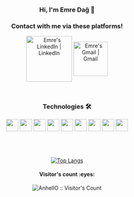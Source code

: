 <div align="center">

 
### Hi, I'm Emre Dağ 👋

### Contact with me via these platforms!
  
  
[<img align="center" alt="Emre's LinkedIn | LinkedIn" width="120px" src="https://camo.githubusercontent.com/a80d00f23720d0bc9f55481cfcd77ab79e141606829cf16ec43f8cacc7741e46/68747470733a2f2f696d672e736869656c64732e696f2f62616467652f4c696e6b6564496e2d3030373742353f7374796c653d666f722d7468652d6261646765266c6f676f3d6c696e6b6564696e266c6f676f436f6c6f723d7768697465" />][linkedin]
[<img align="center" alt="Emre's Gmail | Gmail" width="90px" src="https://img.shields.io/badge/Gmail-D14836?style=for-the-badge&amp;logo=gmail&amp;logoColor=white" />][gmail]

<br/>

### Technologies 🛠
 
<img height="32" width="32" src="https://cdn.simpleicons.org/html5" />
<img height="32" width="32" src="https://cdn.simpleicons.org/css3" />
<img height="32" width="32" src="https://cdn.simpleicons.org/bootstrap" />
<img height="32" width="32" src="https://cdn.simpleicons.org/javascript" />
<img height="32" width="32" src="https://cdn.simpleicons.org/typescript" />
<img height="32" width="32" src="https://cdn.simpleicons.org/react" />
<img height="32" width="32" src="https://cdn.simpleicons.org/nextdotjs/white" />
<img height="32" width="32" src="https://cdn.simpleicons.org/nodedotjs" />
<img height="32" width="32" src="https://cdn.simpleicons.org/mongodb" />
 
 <br />
 <br />
 <br />
 <br />
  
[![Top Langs](https://github-readme-stats.vercel.app/api/top-langs/?username=emredag&layout=compact&theme=merko)](https://github.com/emredag?tab=repositories)
 <br />
  
<h4 align="center">Visitor's count :eyes:</h4>

<p align="center"><img src="https://profile-counter.glitch.me/{emredag}/count.svg" alt="AnhellO :: Visitor's Count" /></p>

[linkedin]: https://www.linkedin.com/in/emredag/
[gmail]: mailto:ewredag@gmail.com


</div>


